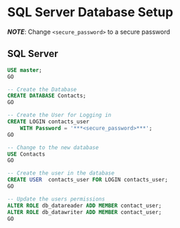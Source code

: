 # SQL Server Database Setup

***NOTE***: Change `<secure_password>` to a secure password

## SQL Server

```sql
USE master;
GO

-- Create the Database
CREATE DATABASE Contacts;
GO

-- Create the User for Logging in
CREATE LOGIN contacts_user
    WITH Password = '***<secure_password>***';
GO

-- Change to the new database
USE Contacts
GO

-- Create the user in the database
CREATE USER  contacts_user FOR LOGIN contacts_user;
GO

-- Update the users permissions
ALTER ROLE db_datareader ADD MEMBER contact_user;
ALTER ROLE db_datawriter ADD MEMBER contact_user;
GO
```

